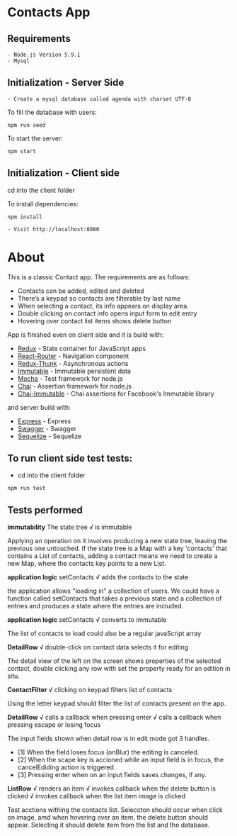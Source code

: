 # Contacts App

## Requirements

    - Node.js Version 5.9.1
    - Mysql

## Initialization - Server Side

    - Create a mysql database called agenda with charset UTF-8
To fill the database with users:

```
npm run seed
```

To start the server:

```
npm start
```

## Initialization - Client side

cd into the client folder

To install dependencies:

```
npm install
```

    - Visit http://localhost:8080

# About

This is a classic Contact app. The requirements are as follows:
* Contacts can be added, edited and deleted
* There’s a keypad so contacts are filterable by last name
* When selecting a contact, its info appears on display area.
* Double clicking on contact info opens input form to edit entry
* Hovering over contact list items shows delete button

App is finished even on client side and it is build with:

* [Redux](https://github.com/reactjs/redux) - State container for JavaScript apps
* [React-Router](https://github.com/ReactTraining/react-router) - Navigation component 
* [Redux-Thunk](https://www.npmjs.com/package/redux-thunk) - Asynchronous actions
* [Immutable](https://github.com/facebook/immutable-js) - Immutable persistent data 
* [Mocha](https://github.com/mochajs/mocha) - Test framework for node.js
* [Chai](https://github.com/chaijs/chai) - Assertion framework for node.js
* [Chai-Immutable](https://github.com/astorije/chai-immutable) - Chai assertions for Facebook's Immutable library

and server build with:

* [Express](#) - Express
* [Swagger](#) - Swagger
* [Sequelize](#) - Sequelize


## To run client side test tests:
  
- cd into the client folder

```
npm run test
```

## Tests performed

**immutability**
    The state tree
      √ is immutable

Applying an operation on it involves producing a new state tree, leaving the previous one untouched. If the state tree is a Map with a key 'contacts' that contains a List of contacts, adding a contact means we need to create a new Map, where the contacts key points to a new List.

**application logic**
    setContacts
      √ adds the contacts to the state

the application allows "loading in" a collection of users. We could have a function called setContacts that takes a previous state and a collection of entries and produces a state where the entries are included. 

**application logic**
    setContacts
      √ converts to immutable

The list of contacts to load could also be a regular javaScript array

**DetailRow**
    √ double-click on contact data selects it for editing

The detail view of the left on the screen shows properties of the selected contact, double clicking any row with set the property ready for an edition in situ.

**ContactFilter**
    √ clicking on keypad filters list of contacts

Using the letter keypad should filter the list of contacts present on the app.

**DetailRow**
    √ calls a callback when pressing enter
    √ calls a callback when pressing escape or losing focus

The input fields shown when detail row is in edit mode got 3 handles.

* [1] When the field loses focus (onBlur) the editing is canceled.
* [2] When the scape key is accioned while an input field is in focus, 
      the cancelEdiding action is triggered.
* [3] Pressing enter when on an input fields saves changes, if any.

**ListRow**
    √ renders an item
    √ invokes callback when the delete button is clicked
    √ invokes callback when the list item image is clicked

Test acctions withing the contacts list. Seleccton should occur when click on image, amd when hovering over an item, the delete button should appear. Selecting it should delete item from the list and the database.


